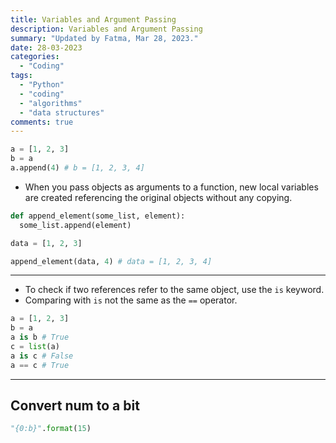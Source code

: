 ```yaml
---
title: Variables and Argument Passing
description: Variables and Argument Passing
summary: "Updated by Fatma, Mar 28, 2023."
date: 28-03-2023
categories:
  - "Coding"
tags:
  - "Python"
  - "coding"
  - "algorithms"
  - "data structures"
comments: true
---
```

```python
a = [1, 2, 3]
b = a
a.append(4) # b = [1, 2, 3, 4]
```

- When you pass objects as arguments to a function, new local variables are created referencing the original objects without any copying.

```python
def append_element(some_list, element):
  some_list.append(element)

data = [1, 2, 3]

append_element(data, 4) # data = [1, 2, 3, 4]
```

---

- To check if two references refer to the same object, use the `is` keyword.
- Comparing with `is` not the same as the `==` operator.

```python
a = [1, 2, 3]
b = a
a is b # True
c = list(a)
a is c # False
a == c # True
```

---

## Convert num to a bit

```python
"{0:b}".format(15)
```
